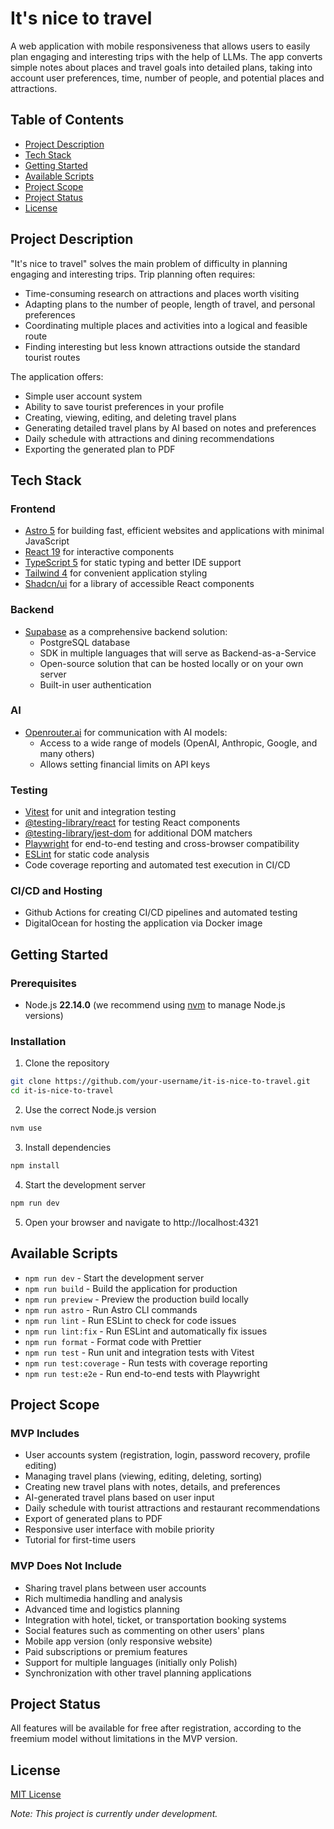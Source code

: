 # It's nice to travel

A web application with mobile responsiveness that allows users to easily plan engaging and interesting trips with the help of LLMs. The app converts simple notes about places and travel goals into detailed plans, taking into account user preferences, time, number of people, and potential places and attractions.

## Table of Contents

- [Project Description](#project-description)
- [Tech Stack](#tech-stack)
- [Getting Started](#getting-started)
- [Available Scripts](#available-scripts)
- [Project Scope](#project-scope)
- [Project Status](#project-status)
- [License](#license)

## Project Description

"It's nice to travel" solves the main problem of difficulty in planning engaging and interesting trips. Trip planning often requires:

- Time-consuming research on attractions and places worth visiting
- Adapting plans to the number of people, length of travel, and personal preferences
- Coordinating multiple places and activities into a logical and feasible route
- Finding interesting but less known attractions outside the standard tourist routes

The application offers:

- Simple user account system
- Ability to save tourist preferences in your profile
- Creating, viewing, editing, and deleting travel plans
- Generating detailed travel plans by AI based on notes and preferences
- Daily schedule with attractions and dining recommendations
- Exporting the generated plan to PDF

## Tech Stack

### Frontend

- [Astro 5](https://astro.build/) for building fast, efficient websites and applications with minimal JavaScript
- [React 19](https://react.dev/) for interactive components
- [TypeScript 5](https://www.typescriptlang.org/) for static typing and better IDE support
- [Tailwind 4](https://tailwindcss.com/) for convenient application styling
- [Shadcn/ui](https://ui.shadcn.com/) for a library of accessible React components

### Backend

- [Supabase](https://supabase.io/) as a comprehensive backend solution:
  - PostgreSQL database
  - SDK in multiple languages that will serve as Backend-as-a-Service
  - Open-source solution that can be hosted locally or on your own server
  - Built-in user authentication

### AI

- [Openrouter.ai](https://openrouter.ai/) for communication with AI models:
  - Access to a wide range of models (OpenAI, Anthropic, Google, and many others)
  - Allows setting financial limits on API keys

### Testing

- [Vitest](https://vitest.dev/) for unit and integration testing
- [@testing-library/react](https://testing-library.com/docs/react-testing-library/intro/) for testing React components
- [@testing-library/jest-dom](https://testing-library.com/docs/ecosystem-jest-dom/) for additional DOM matchers
- [Playwright](https://playwright.dev/) for end-to-end testing and cross-browser compatibility
- [ESLint](https://eslint.org/) for static code analysis
- Code coverage reporting and automated test execution in CI/CD

### CI/CD and Hosting

- Github Actions for creating CI/CD pipelines and automated testing
- DigitalOcean for hosting the application via Docker image

## Getting Started

### Prerequisites

- Node.js **22.14.0** (we recommend using [nvm](https://github.com/nvm-sh/nvm) to manage Node.js versions)

### Installation

1. Clone the repository

```bash
git clone https://github.com/your-username/it-is-nice-to-travel.git
cd it-is-nice-to-travel
```

2. Use the correct Node.js version

```bash
nvm use
```

3. Install dependencies

```bash
npm install
```

4. Start the development server

```bash
npm run dev
```

5. Open your browser and navigate to http://localhost:4321

## Available Scripts

- `npm run dev` - Start the development server
- `npm run build` - Build the application for production
- `npm run preview` - Preview the production build locally
- `npm run astro` - Run Astro CLI commands
- `npm run lint` - Run ESLint to check for code issues
- `npm run lint:fix` - Run ESLint and automatically fix issues
- `npm run format` - Format code with Prettier
- `npm run test` - Run unit and integration tests with Vitest
- `npm run test:coverage` - Run tests with coverage reporting
- `npm run test:e2e` - Run end-to-end tests with Playwright

## Project Scope

### MVP Includes

- User accounts system (registration, login, password recovery, profile editing)
- Managing travel plans (viewing, editing, deleting, sorting)
- Creating new travel plans with notes, details, and preferences
- AI-generated travel plans based on user input
- Daily schedule with tourist attractions and restaurant recommendations
- Export of generated plans to PDF
- Responsive user interface with mobile priority
- Tutorial for first-time users

### MVP Does Not Include

- Sharing travel plans between user accounts
- Rich multimedia handling and analysis
- Advanced time and logistics planning
- Integration with hotel, ticket, or transportation booking systems
- Social features such as commenting on other users' plans
- Mobile app version (only responsive website)
- Paid subscriptions or premium features
- Support for multiple languages (initially only Polish)
- Synchronization with other travel planning applications

## Project Status

All features will be available for free after registration, according to the freemium model without limitations in the MVP version.

## License

[MIT License](LICENSE)

_Note: This project is currently under development._

